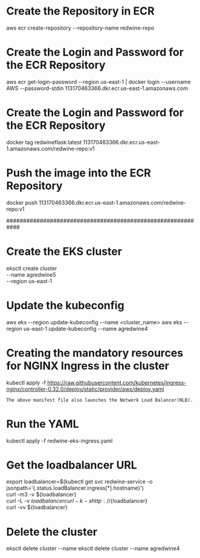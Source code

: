 # Create the Repository in ECR
aws ecr create-repository --repository-name redwine-repo 

# Create the Login and Password for the ECR Repository
aws ecr get-login-password --region us-east-1 | docker login --username AWS --password-stdin 113170463366.dkr.ecr.us-east-1.amazonaws.com

# Create the Login and Password for the ECR Repository
docker tag redwineflask:latest 113170463366.dkr.ecr.us-east-1.amazonaws.com/redwine-repo:v1

# Push the image into the  ECR Repository
docker push 113170463366.dkr.ecr.us-east-1.amazonaws.com/redwine-repo:v1

############################################################

# Create the EKS cluster
eksctl create cluster \
--name agredwine5 \
--region us-east-1 

# Update the kubeconfig
aws eks --region <region-code> update-kubeconfig --name <cluster_name>
aws eks --region us-east-1 update-kubeconfig --name agredwine4

# Creating the mandatory resources for NGINX Ingress in the cluster            
kubectl apply -f https://raw.githubusercontent.com/kubernetes/ingress-nginx/controller-0.32.0/deploy/static/provider/aws/deploy.yaml           

`The above manifest file also launches the Network Load Balancer(NLB).`      

# Run the YAML
kubectl apply -f redwine-eks-ingress.yaml

# Get the loadbalancer URL          
export loadbalancer=$(kubectl get svc redwine-service -o jsonpath='{.status.loadBalancer.ingress[*].hostname}')              
curl -m3 -v ${loadbalancer}           
curl -L -v ${loadbalancer}       
curl -k -s http://${loadbalancer}        
curl -vv ${loadbalancer}     

# Delete the cluster
eksctl delete cluster --name <prod>
eksctl delete cluster --name agredwine4
